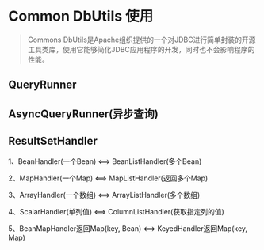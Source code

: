 
# Common DbUtils 使用

> Commons DbUtils是Apache组织提供的一个对JDBC进行简单封装的开源工具类库，使用它能够简化JDBC应用程序的开发，同时也不会影响程序的性能。

## QueryRunner

## AsyncQueryRunner(异步查询)

## ResultSetHandler

1、BeanHandler(一个Bean) <==> BeanListHandler(多个Bean)

2、MapHandler(一个Map) <==> MapListHandler(返回多个Map)

3、ArrayHandler(一个数组) <==> ArrayListHandler(多个数组)

4、ScalarHandler(单列值) <==> ColumnListHandler(获取指定列的值)

5、BeanMapHandler返回Map(key, Bean) <==>  KeyedHandler返回Map(key, Map)
